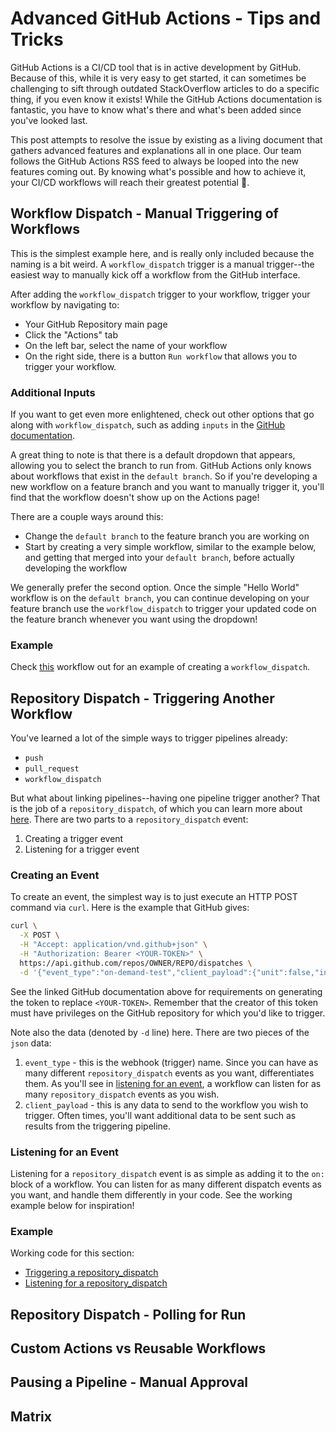 # Advanced GitHub Actions - Tips and Tricks

GitHub Actions is a CI/CD tool that is in active development by GitHub.  Because of this, while it is very easy to get started, it can sometimes be challenging to sift through outdated StackOverflow articles to do a specific thing, if you even know it exists!  While the GitHub Actions documentation is fantastic, you have to know what's there and what's been added since you've looked last.

This post attempts to resolve the issue by existing as a living document that gathers advanced features and explanations all in one place.  Our team follows the GitHub Actions RSS feed to always be looped into the new features coming out.  By knowing what's possible and how to achieve it, your CI/CD workflows will reach their greatest potential :muscle:.

## Workflow Dispatch - Manual Triggering of Workflows

This is the simplest example here, and is really only included because the naming is a bit weird.  A `workflow_dispatch` trigger is a manual trigger--the easiest way to manually kick off a workflow from the GitHub interface.

After adding the `workflow_dispatch` trigger to your workflow, trigger your workflow by navigating to:

- Your GitHub Repository main page
- Click the "Actions" tab
- On the left bar, select the name of your workflow
- On the right side, there is a button `Run workflow` that allows you to trigger your workflow.

### Additional Inputs
If you want to get even more enlightened, check out other options that go along with  `workflow_dispatch`, such as adding `inputs` in the [GitHub documentation](https://docs.github.com/en/actions/using-workflows/events-that-trigger-workflows#workflow_dispatch).

A great thing to note is that there is a default dropdown that appears, allowing you to select the branch to run from.  GitHub Actions only knows about workflows that exist in the `default branch`.  So if you're developing a new workflow on a feature branch and you want to manually trigger it, you'll find that the workflow doesn't show up on the Actions page!

There are a couple ways around this:

- Change the `default branch` to the feature branch you are working on
- Start by creating a very simple workflow, similar to the example below, and getting that merged into your `default branch`, before actually developing the workflow

We generally prefer the second option.  Once the simple "Hello World" workflow is on the `default branch`, you can continue developing on your feature branch use the `workflow_dispatch` to trigger your updated code on the feature branch whenever you want using the dropdown!

### Example

Check [this](./.github/workflows/workflow_dispatch.yaml) workflow out for an example of creating a `workflow_dispatch`.

## Repository Dispatch - Triggering Another Workflow

You've learned a lot of the simple ways to trigger pipelines already:

- `push`
- `pull_request`
- `workflow_dispatch`

But what about linking pipelines--having one pipeline trigger another?  That is the job of a `repository_dispatch`, of which you can learn more about [here](https://docs.github.com/en/rest/repos/repos#create-a-repository-dispatch-event).
There are two parts to a `repository_dispatch` event:

1. Creating a trigger event
1. Listening for a trigger event

### Creating an Event

To create an event, the simplest way is to just execute an HTTP POST command via `curl`.  Here is the example that GitHub gives:

```bash
curl \
  -X POST \
  -H "Accept: application/vnd.github+json" \
  -H "Authorization: Bearer <YOUR-TOKEN>" \
  https://api.github.com/repos/OWNER/REPO/dispatches \
  -d '{"event_type":"on-demand-test","client_payload":{"unit":false,"integration":true}}'
```

See the linked GitHub documentation above for requirements on generating the token to replace `<YOUR-TOKEN>`.  Remember that the creator of this token must have privileges on the GitHub repository for which you'd like to trigger.

Note also the data (denoted by `-d` line) here.  There are two pieces of the `json` data:

1. `event_type` - this is the webhook (trigger) name.  Since you can have as many different `repository_dispatch` events as you want, differentiates them.  As you'll see in [listening for an event](#listening-for-an-event), a workflow can listen for as many `repository_dispatch` events as you wish.
2. `client_payload` - this is any data to send to the workflow you wish to trigger.  Often times, you'll want additional data to be sent such as results from the triggering pipeline.

### Listening for an Event

Listening for a `repository_dispatch` event is as simple as adding it to the `on:` block of a workflow.  You can listen for as many different dispatch events as you want, and handle them differently in your code.  See the working example below for inspiration!

### Example

Working code for this section:

- [Triggering a repository_dispatch](./.github/workflows/repository_dispatch_trigger.yaml)
- [Listening for a repository_dispatch](./.github/workflows/repository_dispatch_listener.yaml)

## Repository Dispatch - Polling for Run

## Custom Actions vs Reusable Workflows

## Pausing a Pipeline - Manual Approval

## Matrix
